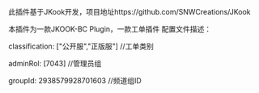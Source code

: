 此插件基于JKook开发，项目地址https://github.com/SNWCreations/JKook

本插件为一款JKOOK-BC Plugin，一款工单插件
配置文件描述：


classification: ["公开服","正版服"] //工单类别


adminRol: [7043] //管理员组



groupId: 2938579928701603 //频道组ID

